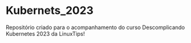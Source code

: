 # Kubernets_2023
Repositório criado para o acompanhamento do curso Descomplicando Kubernetes 2023 da LinuxTips!
